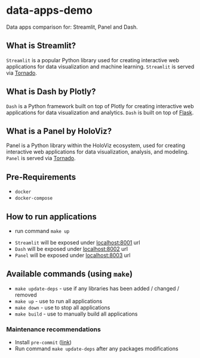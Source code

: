 # data-apps-demo
Data apps comparison for: Streamlit, Panel and Dash.

## What is Streamlit?
`Streamlit` is a popular Python library used for creating interactive web applications for data visualization and machine learning. `Streamlit` is served via [Tornado](https://www.tornadoweb.org/en/stable/).

## What is Dash by Plotly?
`Dash` is a Python framework built on top of Plotly for creating interactive web applications for data visualization and analytics. `Dash` is built on top of [Flask](https://flask.palletsprojects.com/en).

## What is a Panel by HoloViz?
Panel is a Python library within the HoloViz ecosystem, used for creating interactive web applications for data visualization, analysis, and modeling. `Panel` is served via [Tornado](https://www.tornadoweb.org/en/stable/).

## Pre-Requirements
* `docker`
* `docker-compose`

## How to run applications
* run command `make up`
+ `Streamlit` will be exposed under [localhost:8001](http://localhost:8001) url
+ `Dash` will be exposed under [localhost:8002](http://localhost:8002) url
+ `Panel` will be exposed under [localhost:8003](http://localhost:8003) url

## Available commands (using `make`)
* `make update-deps` - use if any libraries has been added / changed / removed
* `make up` - use to run all applications
* `make down` - use to stop all applications
* `make build` - use to manually build all applications

### Maintenance recommendations
* Install `pre-commit` ([link](https://pre-commit.com/))
* Run command `make update-deps` after any packages modifications
